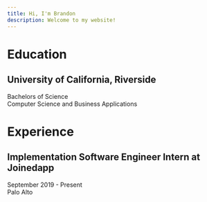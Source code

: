 ```yaml
---
title: Hi, I'm Brandon
description: Welcome to my website!
---
```

# **Education**  

## **University of California, Riverside**  

Bachelors of Science  
Computer Science and Business Applications   

# Experience

## **Implementation Software Engineer Intern at Joinedapp**  
  September 2019 - Present  
  Palo Alto

